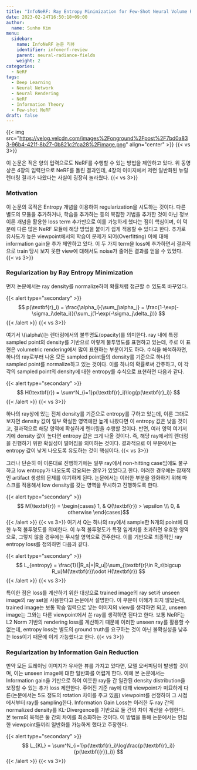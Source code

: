 ```yaml
---
title: "InfoNeRF: Ray Entropy Minimization for Few-Shot Neural Volume Rendering"
date: 2023-02-24T16:50:18+09:00
author:
  name: Sunho Kim
menu:
  sidebar:
    name: InfoNeRF 논문 리뷰
    identifier: infonerf-review
    parent: neural-radiance-fields
    weight: 2
categories:
  - NeRF
tags:
  - Deep Learning
  - Neural Network
  - Neural Rendering
  - NeRF
  - Information Theory
  - Few-shot NeRF
draft: false
---
```

{{< img src="https://velog.velcdn.com/images%2Fonground%2Fpost%2F7bd0a833-96b4-421f-8b27-0b821c2fca28%2Fimage.png" align="center"  >}}
{{< vs 3>}}

이 논문은 적은 양의 입력으로도 NeRF를 수행할 수 있는 방법을 제안하고 있다. 위 동영상은 4장의 입력만으로 NeRF를 돌린 결과인데, 4장의 이미지에서 저런 일반화된 뉴럴 렌더링 결과가 나왔다는 사실이 굉장히 놀라웠다.
{{< vs 3>}}

### Motivation
이 논문의 목적은 Entropy 개념을 이용하여 regularization을 시도하는 것이다. 다른 별도의 모듈을 추가하거나, 학습을 추가하는 등의 복잡한 기법을 추가한 것이 아닌 정보 이론 개념을 활용한 loss term 추가만으로 이를 가능하게 했다는 점이 핵심이며, 이 덕분에 다른 많은 NeRF 모듈에 해당 방법을 붙이기 쉽게 적용할 수 있다고 한다. 추가로 유사도가 높은 viewpoint에서의 학습이 문제가 되어(Overfitting) 이에 대해 information gain을 추가 제안하고 있다. 이 두 가지 term을 loss에 추가하면서 결과적으로 train 당시 보지 못한 view에 대해서도 noise가 줄어든 결과를 얻을 수 있었다.
{{< vs 3>}}

### Regularization by Ray Entropy Minimization
먼저 논문에서는 ray density를 normalize하여 확률처럼 접근할 수 있도록 바꾸었다.

{{< alert type="secondary" >}}   
$$ p(\textbf{r}_i) = \frac{\alpha_i}{\sum_j\alpha_j} = \frac{1-\exp(-\sigma_i\delta_i)}{\sum_j(1-\exp(-\sigma_j\delta_j))} $$
{{< /alert >}}
{{< vs 3>}}

여기서 \\(\alpha\\)는 렌더링에서의 불투명도(opacity)를 의미한다. ray 내에 특정 sampled point의 density를 기반으로 이렇게 불투명도를 표현하고 있는데, 주로 이 표현은 volumetric rendering에서 많이 표현하는 부분이기도 하다. 수식을 해석하자면, 하나의 ray로부터 나온 모든 sampled point들의 density를 기준으로 하나의 sampled point를 normalize하고 있는 것이다. 이를 하나의 확률로써 간주하고, 이 각각의 sampled point의 density에 대한 entropy를 수식으로 표현하면 다음과 같다.

{{< alert type="secondary" >}}   
$$ H(\textbf{r}) = \sum^N_{i=1}p(\textbf{r}_i)\log{p(\textbf{r}_i)} $$
{{< /alert >}}
{{< vs 3>}}

하나의 ray상에 있는 전체 density를 기준으로 entropy를 구하고 있는데, 이론 그대로 보자면 density 값이 일부 확실한 영역에만 높게 나왔다면 이 entropy 값은 낮을 것이고, 결과적으로 해당 영역에 확실하게 렌더링을 수행할 것이다. 반면, 여러 영역 여기저기에 density 값이 높다면 entropy 값은 크게 나올 것이다. 즉, 해당 ray에서의 렌더링을 진행하기 위한 확실성이 떨어짐을 의미하는 것이다. 결과적으로 이 부분에서는 entropy 값이 낮게 나오도록 유도하는 것이 핵심이다.
{{< vs 3>}}

그러나 단순히 이 이론대로 진행하기에는 일부 ray에서 non-hitting case임에도 불구하고 low entropy가 나오도록 강요되는 경우가 있었다고 한다. 이러한 경우에는 잠재적인 artifact 생성의 문제를 야기하게 된다. 논문에서는 이러한 부분을 완화하기 위해 마스크를 적용해서 low density를 갖는 영역을 무시하고 진행하도록 한다.

{{< alert type="secondary" >}}   
$$ M(\textbf{r}) = \begin{cases} 
1, & Q(\textbf{r}) > \epsilon \\\
0, & otherwise
\end{cases}$$
{{< /alert >}}
{{< vs 3>}}
여기서 Q는 하나의 ray에서 sample한 N개의 point에 대한 누적 불투명도를 의미한다. 이 누적 불투명도가 특정 임계치를 초과하면 유효한 영역으로, 그렇지 않을 경우에는 무시할 영역으로 간주한다. 이를 기반으로 최종적인 ray entropy loss를 정의하면 다음과 같다.

{{< alert type="secondary" >}}   
$$ L_{entropy} = \frac{1}{|R_s|+|R_u|}\sum_{\textbf{r}\in R_s\bigcup R_u}M(\textbf{r})\odot H(\textbf{r}) $$
{{< /alert >}}
{{< vs 3>}}

특이한 점은 loss를 계산하기 위한 대상으로 trained image의 ray set과 unseen image의 ray set을 사용한다고 논문에서 설명한다. 이 부분이 이해가 되지 않았는데, trained image는 보통 학습 입력으로 넣는 이미지의 view를 생각하면 되고, unseen image는 그와는 다른 viewpoint에서 쏜 ray를 생각하면 된다고 한다. 보통 NeRF는 L2 Norm 기반의 rendering loss를 계산하기 때문에 이러한 unseen ray를 활용할 수 없는데, entropy loss는 별도의 ground truth를 요구하는 것이 아닌 불확실성을 낮추는 loss이기 때문에 이게 가능했다고 한다.
{{< vs 3>}}

### Regularization by Information Gain Reduction
만약 모든 트레이닝 이미지가 유사한 뷰를 가지고 있다면, 모델 오버피팅이 발생할 것이며, 이는 unseen image에 대한 일반화를 어렵게 한다. 이에 본 논문에서는 Information gain을 기반으로 하여 이웃한 ray들 간 일관된 density distribution을 보장할 수 있는 추가 loss 제안한다. 주어진 기준 ray에 대해 viewpoint가 미묘하게 다른(논문에서는 5도 정도의 rotation 차이를 주고 있음) viewpoint를 선정하여 그 시점에서부터 ray를 sampling한다. Information Gain Loss는 이러한 두 ray 간의 normalized density를 KL-Divergence를 기반으로 둘 간의 차이 계산을 수행한다. 본 term의 목적은 둘 간의 차이를 최소화하는 것이다. 이 방법을 통해 논문에서는 인접한 viewpoint들끼리 일반화를 가능하게 했다고 주장한다.

{{< alert type="secondary" >}}   
$$ L_{KL} = \sum^N_{i=1}p(\textbf{r}_i)\log\frac{p(\textbf{r}_i)}{p(\textbf{{r}}_i)} $$
{{< /alert >}}
{{< vs 3>}}